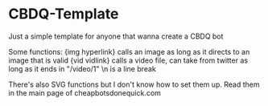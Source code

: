 # CBDQ-Template
Just a simple template for anyone that wanna create a CBDQ bot


Some functions:
{img hyperlink} calls an image as long as it directs to an image that is valid
{vid vidlink} calls a video file, can take from twitter as long as it ends in "/video/1"
\n is a line break

There's also SVG functions but I don't know how to set them up. Read them in the main page of cheapbotsdonequick.com
